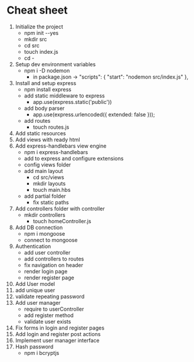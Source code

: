 # Cheat sheet

1. Initialize the project
   * npm init --yes
   * mkdir src
   * cd src
   * touch index.js
   * cd -
2. Setup dev environment variables
   * npm i -D nodemon 
     * in package.json ->   "scripts": {
       "start": "nodemon src/index.js"
       },
3. Install and setup express
   * npm install express
   * add static middleware to express
     * app.use(express.static('public'))
   * add body parser
     *  app.use(express.urlencoded({ extended: false }));
   * add routes 
     * touch routes.js
4. Add static resources
5. Add views with ready html
6. Add express-handlebars view engine
   * npm i express-handlebars
   * add to express and configure extensions
   * config views folder 
   * add main layout
     * cd src/views
     * mkdir layouts
     * touch main.hbs
   * add partial folder 
     * fix static paths
7. Add controllers folder with controller
   * mkdir controllers
     * touch homeController.js
8. Add DB connection
   * npm i mongoose
   * connect to mongoose
9. Authentication
   * add user controller
   * add controllers to routes
   * fix navigation on header
   * render login page
   * render register page
10. Add User model
11. add unique user
12. validate repeating password
13. Add user manager
    * require to userController 
    * add register method
    * validate user exists
14. Fix forms in login and register pages
15. Add login and register post actions
16. Implement user manager interface
17. Hash password
    * npm i bcryptjs